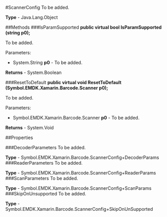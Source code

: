 #ScannerConfig
To be added.

**Type** - Java.Lang.Object

##Methods
###IsParamSupported
**public virtual bool IsParamSupported (string p0);**

To be added.

Parameters: 

* System.String **p0** - To be added.

**Returns** - System.Boolean

###ResetToDefault
**public virtual void ResetToDefault (Symbol.EMDK.Xamarin.Barcode.Scanner p0);**

To be added.

Parameters: 

* Symbol.EMDK.Xamarin.Barcode.Scanner **p0** - To be added.

**Returns** - System.Void

##Properties

###DecoderParameters
To be added.

**Type** - Symbol.EMDK.Xamarin.Barcode.ScannerConfig+DecoderParams
###ReaderParameters
To be added.

**Type** - Symbol.EMDK.Xamarin.Barcode.ScannerConfig+ReaderParams
###ScanParameters
To be added.

**Type** - Symbol.EMDK.Xamarin.Barcode.ScannerConfig+ScanParams
###SkipOnUnsupported
To be added.

**Type** - Symbol.EMDK.Xamarin.Barcode.ScannerConfig+SkipOnUnSupported


